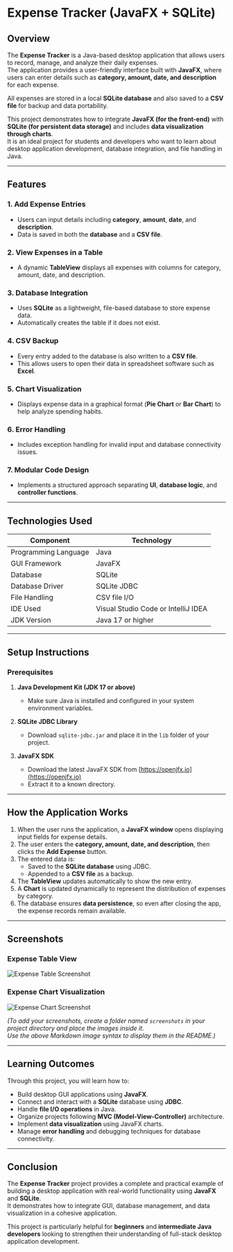 # Expense Tracker (JavaFX + SQLite)

## Overview
The **Expense Tracker** is a Java-based desktop application that allows users to record, manage, and analyze their daily expenses.  
The application provides a user-friendly interface built with **JavaFX**, where users can enter details such as **category, amount, date, and description** for each expense.  

All expenses are stored in a local **SQLite database** and also saved to a **CSV file** for backup and data portability.

This project demonstrates how to integrate **JavaFX (for the front-end)** with **SQLite (for persistent data storage)** and includes **data visualization through charts**.  
It is an ideal project for students and developers who want to learn about desktop application development, database integration, and file handling in Java.

---

## Features

### 1. Add Expense Entries
- Users can input details including **category**, **amount**, **date**, and **description**.  
- Data is saved in both the **database** and a **CSV file**.

### 2. View Expenses in a Table
- A dynamic **TableView** displays all expenses with columns for category, amount, date, and description.

### 3. Database Integration
- Uses **SQLite** as a lightweight, file-based database to store expense data.  
- Automatically creates the table if it does not exist.

### 4. CSV Backup
- Every entry added to the database is also written to a **CSV file**.  
- This allows users to open their data in spreadsheet software such as **Excel**.

### 5. Chart Visualization
- Displays expense data in a graphical format (**Pie Chart** or **Bar Chart**) to help analyze spending habits.

### 6. Error Handling
- Includes exception handling for invalid input and database connectivity issues.

### 7. Modular Code Design
- Implements a structured approach separating **UI**, **database logic**, and **controller functions**.

---

## Technologies Used

| Component | Technology |
|------------|-------------|
| Programming Language | Java |
| GUI Framework | JavaFX |
| Database | SQLite |
| Database Driver | SQLite JDBC |
| File Handling | CSV file I/O |
| IDE Used | Visual Studio Code or IntelliJ IDEA |
| JDK Version | Java 17 or higher |

---

## Setup Instructions

### Prerequisites
1. **Java Development Kit (JDK 17 or above)**  
   - Make sure Java is installed and configured in your system environment variables.

2. **SQLite JDBC Library**  
   - Download `sqlite-jdbc.jar` and place it in the `lib` folder of your project.

3. **JavaFX SDK**  
   - Download the latest JavaFX SDK from [https://openjfx.io](https://openjfx.io)  
   - Extract it to a known directory.

---

## How the Application Works

1. When the user runs the application, a **JavaFX window** opens displaying input fields for expense details.  
2. The user enters the **category, amount, date, and description**, then clicks the **Add Expense** button.  
3. The entered data is:
   - Saved to the **SQLite database** using JDBC.  
   - Appended to a **CSV file** as a backup.  
4. The **TableView** updates automatically to show the new entry.  
5. A **Chart** is updated dynamically to represent the distribution of expenses by category.  
6. The database ensures **data persistence**, so even after closing the app, the expense records remain available.

---

## Screenshots

### Expense Table View
![Expense Table Screenshot](screenshots/table.png)

### Expense Chart Visualization
![Expense Chart Screenshot](screenshots/chart.png)

*(To add your screenshots, create a folder named `screenshots` in your project directory and place the images inside it.  
Use the above Markdown image syntax to display them in the README.)*

---

## Learning Outcomes
Through this project, you will learn how to:
- Build desktop GUI applications using **JavaFX**.  
- Connect and interact with a **SQLite** database using **JDBC**.  
- Handle **file I/O operations** in Java.  
- Organize projects following **MVC (Model-View-Controller)** architecture.  
- Implement **data visualization** using JavaFX charts.  
- Manage **error handling** and debugging techniques for database connectivity.

---

## Conclusion
The **Expense Tracker** project provides a complete and practical example of building a desktop application with real-world functionality using **JavaFX** and **SQLite**.  
It demonstrates how to integrate GUI, database management, and data visualization in a cohesive application.  

This project is particularly helpful for **beginners** and **intermediate Java developers** looking to strengthen their understanding of full-stack desktop application development.
